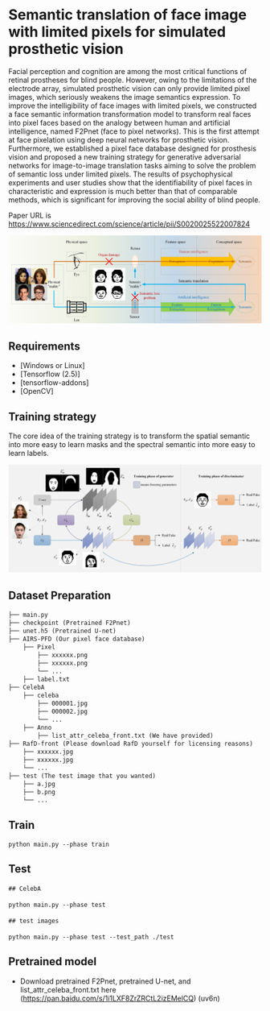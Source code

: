 # Semantic translation of face image with limited pixels for simulated prosthetic vision
Facial perception and cognition are among the most critical functions of retinal prostheses for blind people. However, owing to the limitations of the electrode array, simulated prosthetic vision can only provide limited pixel images, which seriously weakens the image semantics expression. To improve the intelligibility of face images with limited pixels, we constructed a face semantic information transformation model to transform real faces into pixel faces based on the analogy between human and artificial intelligence, named F2Pnet (face to pixel networks). This is the first attempt at face pixelation using deep neural networks for prosthetic vision. Furthermore, we established a pixel face database designed for prosthesis vision and proposed a new training strategy for generative adversarial networks for image-to-image translation tasks aiming to solve the problem of semantic loss under limited pixels. The results of psychophysical experiments and user studies show that the identifiability of pixel faces in characteristic and expression is much better than that of comparable methods, which is significant for improving the social ability of blind people.

Paper URL is https://www.sciencedirect.com/science/article/pii/S0020025522007824

<img src="00.png">

## Requirements

- [Windows or Linux]
- [Tensorflow (2.5)]
- [tensorflow-addons]
- [OpenCV]

## Training strategy

The core idea of the training strategy is to transform the spatial semantic into more easy to learn masks and the spectral semantic into more easy to learn labels.

<img src="01.png">

## Dataset Preparation

    ├── main.py
    ├── checkpoint (Pretrained F2Pnet)
    ├── unet.h5 (Pretrained U-net)
    ├── AIRS-PFD (Our pixel face database) 
    	├── Pixel
			├── xxxxxx.png
			├── xxxxxx.png
			└── ...
		├── label.txt
    ├── CelebA
		├── celeba
			├── 000001.jpg 
			├── 000002.jpg
			└── ...
    	├── Anno
		    ├── list_attr_celeba_front.txt (We have provided) 
    ├── RafD-front (Please download RafD yourself for licensing reasons)
		├── xxxxxx.jpg 
		├── xxxxxx.jpg
		└── ...
    ├── test (The test image that you wanted)
        ├── a.jpg 
        ├── b.png
        └── ...

## Train

	python main.py --phase train

## Test

	## CelebA

	python main.py --phase test

	## test images

	python main.py --phase test --test_path ./test


## Pretrained model

- Download pretrained F2Pnet, pretrained U-net, and list_attr_celeba_front.txt here (https://pan.baidu.com/s/1i1LXF8ZrZRCtL2izEMelCQ) (uv6n)
